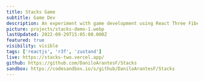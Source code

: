 ```yaml
---
title: Stacks Game
subtitle: Game Dev
description: An experiment with game development using React Three Fiber. It's inpired by the Stack mobile game and I still plan to add more features and improvements in the future.
picture: projects/stacks-demo-1.webp
lastUpdated: 2022-09-29T15:05:00.000Z
featured: true
visibility: visible
tags: ['reactjs', 'r3f', 'zustand']
live: https://stacks-two.vercel.app/
github: https://github.com/DaniloArantesF/Stacks
sandbox: https://codesandbox.io/s/github/DaniloArantesF/Stacks
---
```

